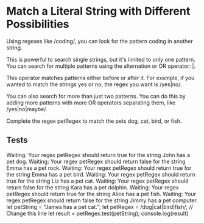 # Match a Literal String with Different Possibilities

Using regexes like /coding/, you can look for the pattern coding in another string.

This is powerful to search single strings, but it's limited to only one pattern. You can search for multiple patterns using the alternation or OR operator: |.

This operator matches patterns either before or after it. For example, if you wanted to match the strings yes or no, the regex you want is /yes|no/.

You can also search for more than just two patterns. You can do this by adding more patterns with more OR operators separating them, like /yes|no|maybe/.

Complete the regex petRegex to match the pets dog, cat, bird, or fish.

## Tests

Waiting: Your regex petRegex should return true for the string John has a pet dog.
Waiting: Your regex petRegex should return false for the string Emma has a pet rock.
Waiting: Your regex petRegex should return true for the string Emma has a pet bird.
Waiting: Your regex petRegex should return true for the string Liz has a pet cat.
Waiting: Your regex petRegex should return false for the string Kara has a pet dolphin.
Waiting: Your regex petRegex should return true for the string Alice has a pet fish.
Waiting: Your regex petRegex should return false for the string Jimmy has a pet computer.
let petString = "James has a pet cat.";
let petRegex = /dog|cat|bird|fish/; // Change this line
let result = petRegex.test(petString);
console.log(result)
